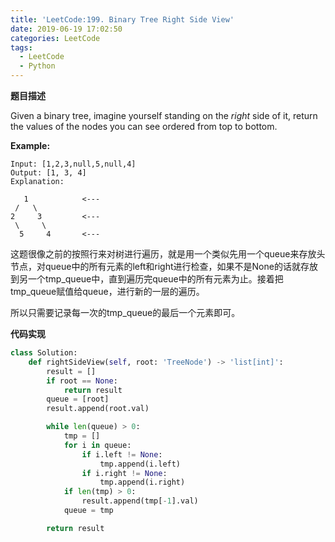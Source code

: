 ```yaml
---
title: 'LeetCode:199. Binary Tree Right Side View'
date: 2019-06-19 17:02:50
categories: LeetCode
tags:
  - LeetCode
  - Python
---
```


**题目描述**

Given a binary tree, imagine yourself standing on the *right* side of it, return the values of the nodes you can see ordered from top to bottom.

**Example:**

```
Input: [1,2,3,null,5,null,4]
Output: [1, 3, 4]
Explanation:

   1            <---
 /   \
2     3         <---
 \     \
  5     4       <---
```

<!--more-->

这题很像之前的按照行来对树进行遍历，就是用一个类似先用一个queue来存放头节点，对queue中的所有元素的left和right进行检查，如果不是None的话就存放到另一个tmp_queue中，直到遍历完queue中的所有元素为止。接着把tmp_queue赋值给queue，进行新的一层的遍历。

所以只需要记录每一次的tmp_queue的最后一个元素即可。

**代码实现**

```python
class Solution:
    def rightSideView(self, root: 'TreeNode') -> 'list[int]':
        result = []
        if root == None:
            return result
        queue = [root]
        result.append(root.val)

        while len(queue) > 0:
            tmp = []
            for i in queue:
                if i.left != None:
                    tmp.append(i.left)
                if i.right != None:
                    tmp.append(i.right)
            if len(tmp) > 0:
                result.append(tmp[-1].val)
            queue = tmp

        return result
```

